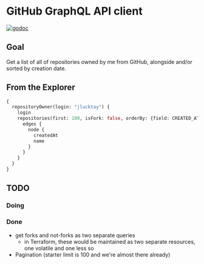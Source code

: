 # GitHub GraphQL API client

[![godoc](https://img.shields.io/badge/pkg.go.dev-godoc-00ADD8?logo=go)](https://pkg.go.dev/go.jlucktay.dev/my-github-repos)

## Goal

Get a list of all of repositories owned by me from GitHub, alongside and/or sorted by creation date.

## From the Explorer

```GraphQL
{
  repositoryOwner(login: "jlucktay") {
    login
    repositories(first: 100, isFork: false, orderBy: {field: CREATED_AT, direction: ASC}) {
      edges {
        node {
          createdAt
          name
        }
      }
    }
  }
}
```

## TODO

### Doing

### Done

- get forks and not-forks as two separate queries
  - in Terraform, these would be maintained as two separate resources, one volatile and one less so
- Pagination (starter limit is 100 and we're almost there already)
